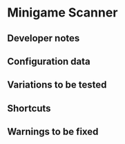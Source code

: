 # Minigame Scanner

## Developer notes

## Configuration data

## Variations to be tested

## Shortcuts

## Warnings to be fixed
